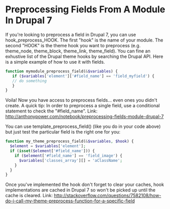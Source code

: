 Preprocessing Fields From A Module In Drupal 7
=========
If you're looking to preprocess a field in Drupal 7, you can use hook_preprocess_HOOK. The first "hook" is the name of your module. The second "HOOK" is the theme hook you want to preprocess (e.g. theme_node, theme_block, theme_link, theme_field). You can fine an exhustive list of the Drupal theme hooks by searching the Drupal API.
Here is a simple example of how to use it with fields.
```php
function mymodule_preprocess_field(&$variables) {
   if ($variables['element']['#field_name'] == 'field_myfield') {
   // do something
   }
}
```
Voila! Now you have access to preprocess fields... even ones you didn't create.
A quick tip: In order to preprocess a single field, use a conditional statement to check the "#field_name".
Link: http://anthonypower.com/notebook/preprocessing-fields-module-drupal-7

You can use template_preprocess_field() (like you do in your code above) but just test the particular field is the right one for you:
```php
function my_theme_preprocess_field(&$variables, $hook) {
  $element = $variables['element'];
  if (isset($element['#field_name'])) {
    if ($element['#field_name'] == 'field_image') {
      $variables['classes_array'][] = 'aClassName';
    }
  }
}
```
Once you've implemented the hook don't forget to clear your caches, hook implementations are cached in Drupal 7 so won't be picked up until the cache is cleared.
Link: http://stackoverflow.com/questions/7582108/how-do-i-call-my-theme-preprocess-function-for-a-specific-field
